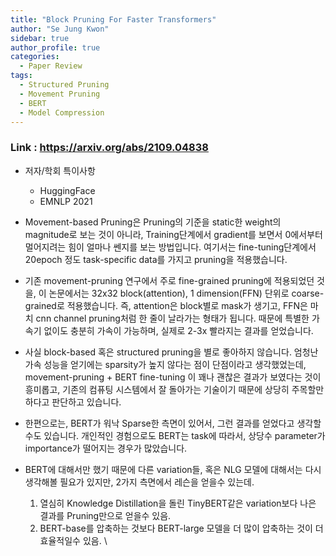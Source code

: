 ```yaml
---
title: "Block Pruning For Faster Transformers"
author: "Se Jung Kwon"
sidebar: true
author_profile: true
categories:
  - Paper Review
tags:
  - Structured Pruning
  - Movement Pruning
  - BERT
  - Model Compression
---
```



### Link : https://arxiv.org/abs/2109.04838 

 - 저자/학회 특이사항
   - HuggingFace
   - EMNLP 2021
   
 - Movement-based Pruning은 Pruning의 기준을 static한 weight의 magnitude로 보는 것이 아니라, Training단계에서 gradient를 보면서 0에서부터 멀어지려는 힘이 얼마나 쎈지를 보는 방법입니다. 여기서는 fine-tuning단계에서 20epoch 정도 task-specific data를 가지고 pruning을 적용했습니다.
 - 기존 movement-pruning 연구에서 주로 fine-grained pruning에 적용되었던 것을, 이 논문에서는 32x32 block(attention), 1 dimension(FFN) 단위로 coarse-grained로 적용했습니다. 즉, attention은 block별로 mask가 생기고, FFN은 마치 cnn channel pruning처럼 한 줄이 날라가는 형태가 됩니다. 때문에 특별한 가속기 없이도 충분히 가속이 가능하며, 실제로 2-3x 빨라지는 결과를 얻었습니다.
 - 사실 block-based 혹은 structured pruning을 별로 좋아하지 않습니다. 엄청난 가속 성능을 얻기에는 sparsity가 높지 않다는 점이 단점이라고 생각했었는데, movement-pruning + BERT fine-tuning 이 꽤나 괜찮은 결과가 보였다는 것이 흥미롭고, 기존의 컴퓨팅 시스템에서 잘 돌아가는 기술이기 때문에 상당히 주목할만하다고 판단하고 있습니다.
 - 한편으로는, BERT가 워낙 Sparse한 측면이 있어서, 그런 결과를 얻었다고 생각할수도 있습니다. 개인적인 경험으로도 BERT는 task에 따라서, 상당수 parameter가 importance가 떨어지는 경우가 많았습니다.
 - BERT에 대해서만 했기 때문에 다른 variation들, 혹은 NLG 모델에 대해서는 다시 생각해볼 필요가 있지만, 2가지 측면에서 레슨을 얻을수 있는데. 
   1. 열심히 Knowledge Distillation을 돌린 TinyBERT같은 variation보다 나은 결과를 Pruning만으로 얻을수 있음. 
   2. BERT-base를 압축하는 것보다 BERT-large 모델을 더 많이 압축하는 것이 더 효율적일수 있음. \